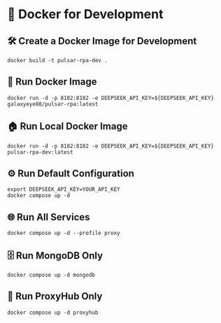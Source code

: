 # 🐳 Docker for Development

## 🛠️ Create a Docker Image for Development

```shell
docker build -t pulsar-rpa-dev .
```

## 🚀 Run Docker Image

```shell
docker run -d -p 8182:8182 -e DEEPSEEK_API_KEY=${DEEPSEEK_API_KEY} galaxyeye88/pulsar-rpa:latest
```

## 🏠 Run Local Docker Image

```shell
docker run -d -p 8182:8182 -e DEEPSEEK_API_KEY=${DEEPSEEK_API_KEY} pulsar-rpa-dev:latest
```
## ⚙️ Run Default Configuration

```shell
export DEEPSEEK_API_KEY=YOUR_API_KEY
docker compose up -d
```

## 🌐 Run All Services

```shell
docker compose up -d --profile proxy
```

## 🗄️ Run MongoDB Only

```shell
docker compose up -d mongodb
```

## 🔗 Run ProxyHub Only

```shell
docker compose up -d proxyhub
```

